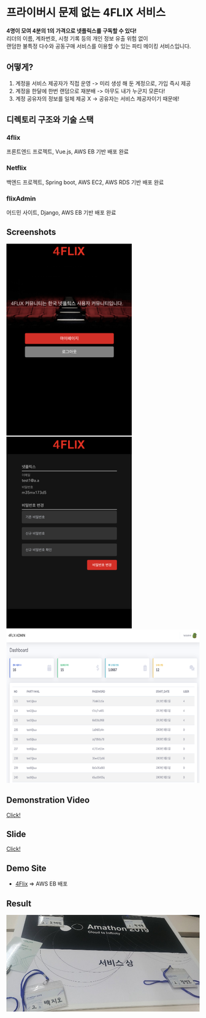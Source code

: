 # 프라이버시 문제 없는 4FLIX 서비스
**4명이 모여 4분의 1의 가격으로 넷플릭스를 구독할 수 있다!**  
리더의 이름, 계좌번호, 시청 기록 등의 개인 정보 유출 위험 없이   
랜덤한 불특정 다수와 공동구매 서비스를 이용할 수 있는 파티 메이킹 서비스입니다. 

## 어떻게?
1.  계정을 서비스 제공자가 직접 운영 -> 미리 생성 해 둔 계정으로, 가입 즉시 제공
2.  계정을 한달에 한번 랜덤으로 재분배 -> 아무도 내가 누군지 모른다!
3.  계정 공유자의 정보를 일체 제공 X -> 공유자는 서비스 제공자이기 때문에!

## 디렉토리 구조와 기술 스택
### 4flix
프론트엔드 프로젝트, Vue.js, AWS EB 기반 배포 완료

### Netflix
백엔드 프로젝트, Spring boot, AWS EC2, AWS RDS 기반 배포 완료

### flixAdmin
어드민 사이트, Django, AWS EB 기반 배포 완료

## Screenshots 
<img src="https://github.com/amathon-2019/netflix/blob/master/screenshot/2.png?raw=true" height=500/> <img src="https://github.com/amathon-2019/netflix/blob/master/screenshot/1.png?raw=true" height=500/>
<img src="https://github.com/amathon-2019/netflix/blob/master/screenshot/3.png?raw=true" height=400/>

## Demonstration Video
[Click!](https://youtu.be/a_HFsW8PTns)

## Slide
[Click!](https://github.com/amathon-2019/netflix/blob/master/아마톤발표자료.pptx)

## Demo Site
- [4Flix](http://4flix-env.ryhmz4dua3.ap-northeast-2.elasticbeanstalk.com) => AWS EB 배포

## Result
![우리팀 짱이에요!](./수고하셨습니다!.jpg)
